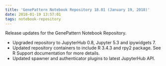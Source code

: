 ```yaml
---
title: 'GenePattern Notebook Repository 18.01 (January 19, 2018)'
date: 2018-01-19 13:57:01
tags: notebook-repository
---
```


Release updates for the GenePattern Notebook Repository.

- Upgraded repository to JupyterHub 0.8, Jupyter 5.3 and ipywidgets 7.
- Updated repository containers to include R 3.4.3 and rpy2 package. See R Support documentation for more details.
- Updated spawner and authenticator plugins to latest JupyterHub API.